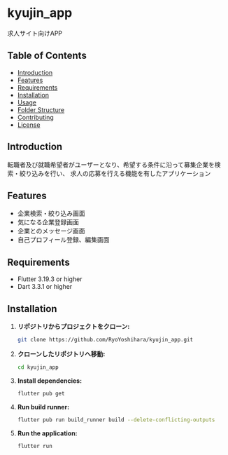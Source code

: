 # kyujin_app
求人サイト向けAPP


## Table of Contents
- [Introduction](#introduction)
- [Features](#features)
- [Requirements](#requirements)
- [Installation](#installation)
- [Usage](#usage)
- [Folder Structure](#folder-structure)
- [Contributing](#contributing)
- [License](#license)


## Introduction
転職者及び就職希望者がユーザーとなり、希望する条件に沿って募集企業を検索・絞り込みを行い、
求人の応募を行える機能を有したアプリケーション


## Features
- 企業検索・絞り込み画面
- 気になる企業登録画面
- 企業とのメッセージ画面
- 自己プロフィール登録、編集画面


## Requirements
- Flutter 3.19.3 or higher
- Dart 3.3.1 or higher


## Installation
1. **リポジトリからプロジェクトをクローン:**
    ```bash
    git clone https://github.com/RyoYoshihara/kyujin_app.git
    ```
   
2. **クローンしたリポジトリへ移動:**
    ```bash
    cd kyujin_app
    ```

3. **Install dependencies:**
    ```bash
    flutter pub get
    ```

4. **Run build runner:**
    ```bash
    flutter pub run build_runner build --delete-conflicting-outputs
    ```

5. **Run the application:**
    ```bash
    flutter run
    ```
   

